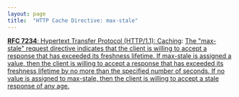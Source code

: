 ```yaml
---
layout: page
title:  "HTTP Cache Directive: max-stale"
---
```


[**RFC 7234**: Hypertext Transfer Protocol (HTTP/1.1): Caching](/specs/IETF/RFC/7234 "The Hypertext Transfer Protocol (HTTP) is an application-level protocol for distributed, collaborative, hypertext information systems. This document defines requirements on HTTP caches and the associated header fields that control cache behavior or indicate cacheable response messages."): [The "max-stale" request directive indicates that the client is willing to accept a response that has exceeded its freshness lifetime. If max-stale is assigned a value, then the client is willing to accept a response that has exceeded its freshness lifetime by no more than the specified number of seconds. If no value is assigned to max-stale, then the client is willing to accept a stale response of any age.](http://tools.ietf.org/html/rfc7234#section-5.2.1.2)

